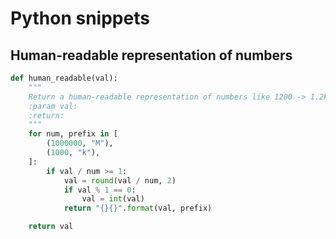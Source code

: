 # Python snippets

## Human-readable representation of numbers

```python
def human_readable(val):
    """
    Return a human-readable representation of numbers like 1200 -> 1.2k and 1400000 -> 1.4M
    :param val:
    :return:
    """
    for num, prefix in [
        (1000000, "M"),
        (1000, "k"),
    ]:
        if val / num >= 1:
            val = round(val / num, 2)
            if val % 1 == 0:
                val = int(val)
            return "{}{}".format(val, prefix)

    return val
```

